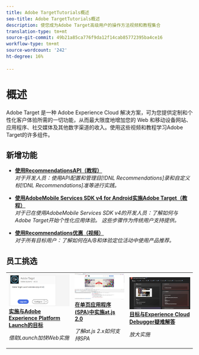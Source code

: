 ```yaml
---
title: Adobe TargetTutorials概述
seo-title: Adobe TargetTutorials概述
description: 使您成为Adobe Target高级用户的操作方法视频和教程集合
translation-type: tm+mt
source-git-commit: 49b21a85ca776f9da12f14cab85772395ba4ce16
workflow-type: tm+mt
source-wordcount: '242'
ht-degree: 16%

---
```



# 概述

Adobe Target 是一种 Adobe Experience Cloud 解决方案，可为您提供定制和个性化客户体验所需的一切功能，从而最大限度地增加您的 Web 和移动设备网站、应用程序、社交媒体及其他数字渠道的收入。使用这些视频和教程学习Adobe Target的许多组件。

## 新增功能

* **[使用RecommendationsAPI（教程）](recommendations-api-tutorial/recs-api-overview.md)**   <br>
   *对于开发人员：使用API配置和管理目[!DNL Recommendations]录和自定义标[!DNL Recommendations]准等进行实践。*

* **[使用AdobeMobile Services SDK v4 for Android实施Adobe Target（教程）](mobile-v4/overview.md)**   <br>
   *对于已在使用AdobeMobile Services SDK v4的开发人员：了解如何与Adobe Target开始个性化应用体验。 这些步骤作为传统用户支持提供。<!-- Concepts learned here are also applicable to Adobe Experience Platform Mobile SDK (v5).-->*

* **[使用Recommendations优惠（视频）](recommendations/use-recommendations-offers.md)**   <br>
   *对于所有目标用户：了解如何在A/B和体验定位活动中使用产品推荐。*

<!--
* **[Create a Recommendations Activity (Video)](recommendations/create-a-recommendations-activity.md)**
    <br>
    *Recommend products to your customers at scale with this Premium feature.* -->

## 员工挑选

<table>
<tr>
  <td>
    <a href="https://docs.adobe.com/content/help/en/experience-cloud/implementing-in-websites-with-launch/implement-solutions/target.html">
      <img alt="实施与Adobe Experience Platform Launch的目标" src="assets/launch_referencearchitectureguides.png" />
    </a>
    <div>
      <a href="https://docs.adobe.com/content/help/en/experience-cloud/implementing-in-websites-with-launch/implement-solutions/target.html">
    <strong>实施与Adobe Experience Platform Launch的目标</strong>
    </a>
    </div>
    <p>
    <em>借助Launch加快Web实施</em>
    <p>
  </td>
  <td>
    <a href="implementation/implement-atjs-20-in-a-single-page-application.md">
      <img alt="在单页应用程序(SPA)中实施at.js 2.0" src="assets/implementing_adobetargetsatjs20inasinglepageapplicationspa.png" />
    </a>
    <div>
      <a href="implementation/implement-atjs-20-in-a-single-page-application.md">
    <strong>在单页应用程序(SPA)中实施at.js 2.0</strong>
    </a>
    </div>
    <p>
    <em>了解at.js 2.x如何支持SPA</em>
    <p>
  </td>
  <td>
    <a href="troubleshooting/troubleshoot-with-the-experience-cloud-debugger.md">
      <img alt="目标与Experience Cloud Debugger疑难解答" src="assets/using_the_experienceclouddebuggerwithadobetarget.png" />
    </a>
    <div>
      <a href="troubleshooting/troubleshoot-with-the-experience-cloud-debugger.md">
    <strong>目标与Experience Cloud Debugger疑难解答</strong>
    </a>
    </div>
    <p>
    <em>放大实施</em>
    <p>
  </td>
</tr>
</table>

